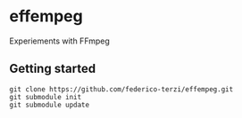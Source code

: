 # effempeg
Experiements with FFmpeg

## Getting started

```
git clone https://github.com/federico-terzi/effempeg.git
git submodule init
git submodule update
```